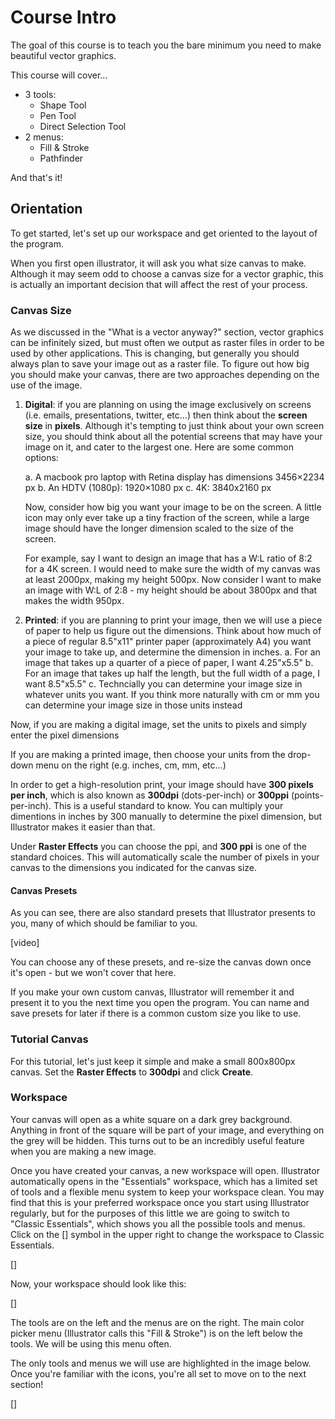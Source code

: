 # Course Intro

The goal of this course is to teach you the bare minimum you need to make beautiful vector graphics. 

This course will cover...

- 3 tools:
	- Shape Tool
	- Pen Tool
	- Direct Selection Tool
- 2 menus:
	- Fill & Stroke
	- Pathfinder

And that's it! 

## Orientation

To get started, let's set up our workspace and get oriented to the layout of the program. 

When you first open illustrator, it will ask you what size canvas to make. Although it may seem odd to choose a canvas size for a vector graphic, this is actually an important decision that will affect the rest of your process. 

### Canvas Size
As we discussed in the "What is a vector anyway?" section, vector graphics can be infinitely sized, but must often we output as raster files in order to be used by other applications. This is changing, but generally you should always plan to save your image out as a raster file. To figure out how big you should make your canvas, there are two approaches depending on the use of the image. 

1. **Digital**: if you are planning on using the image exclusively on screens (i.e. emails, presentations, twitter, etc...) then think about the **screen size** in **pixels**. Although it's tempting to just think about your own screen size, you should think about all the potential screens that may have your image on it, and cater to the largest one. Here are some common options: 

	a. A macbook pro laptop with Retina display has dimensions 3456×2234 px
	b. An HDTV (1080p): 1920×1080 px 
	c. 4K: 3840x2160  px

	Now, consider how big you want your image to be on the screen. A little icon may only ever take up a tiny fraction of the screen, while a large image should have the longer dimension scaled to the size of the screen. 

	For example, say I want to design an image that has a W:L ratio of 8:2 for a 4K screen. I would need to make sure the width of my canvas was at least 2000px, making my height 500px. Now consider I want to make an image with W:L of 2:8 - my height should be about 3800px and that makes the width 950px. 

2. **Printed**: if you are planning to print your image, then we will use a piece of paper to help us figure out the dimensions. Think about how much of a piece of regular 8.5"x11" printer paper (approximately A4) you want your image to take up, and determine the dimension in inches. 
	a. For an image that takes up a quarter of a piece of paper, I want 4.25"x5.5"
	b. For an image that takes up half the length, but the full width of a page, I want 8.5"x5.5"
	c. Techncially you can determine your image size in whatever units you want. If you think more naturally with cm or mm you can determine your image size in those units instead

Now, if you are making a digital image, set the units to pixels and simply enter the pixel dimensions

If you are making a printed image, then choose your units from the drop-down menu on the right (e.g. inches, cm, mm, etc...)
	
In order to get a high-resolution print, your image should have **300 pixels per inch**, which is also known as **300dpi** (dots-per-inch) or **300ppi** (points-per-inch). This is a useful standard to know. You can multiply your dimentions in inches by 300 manually to determine the pixel dimension, but Illustrator makes it easier than that. 

Under **Raster Effects** you can choose the ppi, and **300 ppi** is one of the standard choices. This will automatically scale the number of pixels in your canvas to the dimensions you indicated for the canvas size. 


#### Canvas Presets
As you can see, there are also standard presets that Illustrator presents to you, many of which should be familiar to you. 

[video]

You can choose any of these presets, and re-size the canvas down once it's open - but we won't cover that here.

If you make your own custom canvas, Illustrator will remember it and present it to you the next time you open the program. You can name and save presets for later if there is a common custom size you like to use. 


### Tutorial Canvas
For this tutorial, let's just keep it simple and make a small 800x800px canvas. Set the **Raster Effects** to **300dpi** and click **Create**. 


### Workspace

Your canvas will open as a white square on a dark grey background. Anything in front of the square will be part of your image, and everything on the grey will be hidden. This turns out to be an incredibly useful feature when you are making a new image. 

Once you have created your canvas, a new workspace will open. Illustrator automatically opens in the "Essentials" workspace, which has a limited set of tools and a flexible menu system to keep your workspace clean. You may find that this is your preferred workspace once you start using Illustrator regularly, but for the purposes of this little we are going to switch to "Classic Essentials", which shows you all the possible tools and menus. Click on the [] symbol in the upper right to change the workspace to Classic Essentials.

[]

Now, your workspace should look like this: 

[]

The tools are on the left and the menus are on the right. The main color picker menu (Illustrator calls this "Fill & Stroke") is on the left below the tools. We will be using this menu often. 

The only tools and menus we will use are highlighted in the image below. Once you're familiar with the icons, you're all set to move on to the next section!

[]


